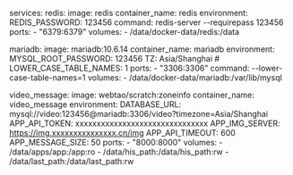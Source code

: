services:
  redis:
    image: redis
    container_name: redis
    environment:
      REDIS_PASSWORD: 123456
    command: redis-server --requirepass 123456
    ports:
      - "6379:6379"
    volumes:
      - /data/docker-data/redis:/data

  mariadb:
    image: mariadb:10.6.14
    container_name: mariadb
    environment:
      MYSQL_ROOT_PASSWORD: 123456
      TZ: Asia/Shanghai
    #  LOWER_CASE_TABLE_NAMES: 1
    ports:
      - "3306:3306"
    command: --lower-case-table-names=1
    volumes:
      - /data/docker-data/mariadb:/var/lib/mysql

  video_message:
    image: webtao/scratch:zoneinfo
    container_name: video_message
    environment:
      DATABASE_URL: mysql://video:123456@mariadb:3306/video?timezone=Asia/Shanghai
      APP_API_TOKEN: xxxxxxxxxxxxxxxxxxxxxxxxxxxxxxx
      APP_IMG_SERVER: https://img.xxxxxxxxxxxxxxx.cn/img
      APP_API_TIMEOUT: 600
      APP_MESSAGE_SIZE: 50
    ports:
      - "8000:8000"
    volumes:
      - /data/apps/app:/app:ro
      - /data/his_path:/data/his_path:rw
      - /data/last_path:/data/last_path:rw
